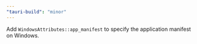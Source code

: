 ```yaml
---
"tauri-build": "minor"
---
```


Add `WindowsAttributes::app_manifest` to specify the application manifest on Windows.
